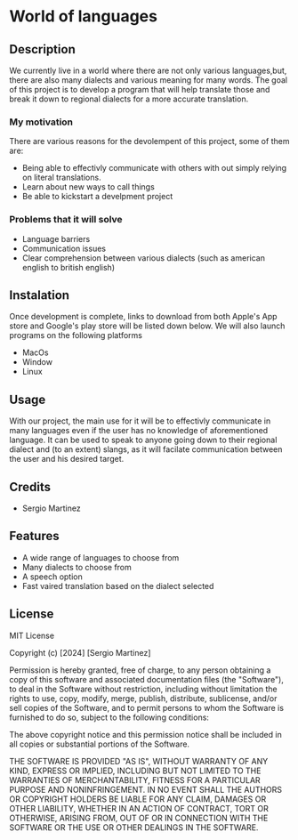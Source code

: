 # World of languages

## Description

We currently live in a world where there are not only various languages,but, there are also many dialects and various meaning for many words. The goal of this project is to develop a program that will help translate those and break it down to regional dialects for a more accurate translation.

### My motivation

There are various reasons for the devolempent of this project, some of them are:
- Being able to effectivly communicate with others with out simply relying on literal translations.
- Learn about new ways to call things
- Be able to kickstart a develpment project

### Problems that it will solve

- Language barriers
- Communication issues
- Clear comprehension between various dialects (such as american english to british english)

## Instalation

Once development is complete, links to download from both Apple's App store and Google's play store will be listed down below.
We will also launch programs on the following platforms
- MacOs
- Window
- Linux

## Usage

With our project, the main use for it will be to effectivly communicate in many languages even if the user has no knowledge of aforementioned language.
It can be used to speak to anyone going down to their regional dialect and (to an extent) slangs, as it will facilate communication between the user and his desired target.

## Credits

- Sergio Martinez 

## Features

- A wide range of languages to choose from
- Many dialects to choose from
- A speech option
- Fast vaired translation based on the dialect selected


## License

MIT License

Copyright (c) [2024] [Sergio Martinez]

Permission is hereby granted, free of charge, to any person obtaining a copy
of this software and associated documentation files (the "Software"), to deal
in the Software without restriction, including without limitation the rights
to use, copy, modify, merge, publish, distribute, sublicense, and/or sell
copies of the Software, and to permit persons to whom the Software is
furnished to do so, subject to the following conditions:

The above copyright notice and this permission notice shall be included in all
copies or substantial portions of the Software.

THE SOFTWARE IS PROVIDED "AS IS", WITHOUT WARRANTY OF ANY KIND, EXPRESS OR
IMPLIED, INCLUDING BUT NOT LIMITED TO THE WARRANTIES OF MERCHANTABILITY,
FITNESS FOR A PARTICULAR PURPOSE AND NONINFRINGEMENT. IN NO EVENT SHALL THE
AUTHORS OR COPYRIGHT HOLDERS BE LIABLE FOR ANY CLAIM, DAMAGES OR OTHER
LIABILITY, WHETHER IN AN ACTION OF CONTRACT, TORT OR OTHERWISE, ARISING FROM,
OUT OF OR IN CONNECTION WITH THE SOFTWARE OR THE USE OR OTHER DEALINGS IN THE
SOFTWARE.